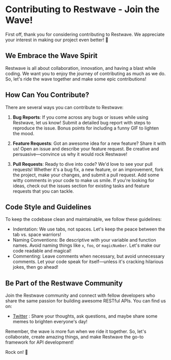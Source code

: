 # **Contributing to Restwave - Join the Wave!**

First off, thank you for considering contributing to Restwave. We appreciate your interest in making our project even better! 🎉

## **We Embrace the Wave Spirit**

Restwave is all about collaboration, innovation, and having a blast while coding. We want you to enjoy the journey of contributing as much as we do. So, let's ride the wave together and make some epic contributions!

## **How Can You Contribute?**

There are several ways you can contribute to Restwave:

1. **Bug Reports**: If you come across any bugs or issues while using Restwave, let us know! Submit a detailed bug report with steps to reproduce the issue. Bonus points for including a funny GIF to lighten the mood.

2. **Feature Requests**: Got an awesome idea for a new feature? Share it with us! Open an issue and describe your feature request. Be creative and persuasive—convince us why it would rock Restwave!

3. **Pull Requests**: Ready to dive into code? We'd love to see your pull requests! Whether it's a bug fix, a new feature, or an improvement, fork the project, make your changes, and submit a pull request. Add some witty comments in your code to make us smile. If you're looking for ideas, check out the issues section for existing tasks and feature requests that you can tackle.

## **Code Style and Guidelines**

To keep the codebase clean and maintainable, we follow these guidelines:

- Indentation: We use tabs, not spaces. Let's keep the peace between the tab vs. space warriors!
- Naming Conventions: Be descriptive with your variable and function names. Avoid naming things like `x`, `foo`, or `magicNumber`. Let's make our code readable and magical!
- Commenting: Leave comments when necessary, but avoid unnecessary comments. Let your code speak for itself—unless it's cracking hilarious jokes, then go ahead!

## **Be Part of the Restwave Community**

Join the Restwave community and connect with fellow developers who share the same passion for building awesome RESTful APIs. You can find us on:

- [Twitter](https://twitter.com/streamlen) : Share your thoughts, ask questions, and maybe share some memes to brighten everyone's day!

Remember, the wave is more fun when we ride it together. So, let's collaborate, create amazing things, and make Restwave the go-to framework for API development!

Rock on! 🤘
